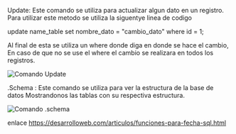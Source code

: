 Update: Este comando se utiliza para actualizar algun dato en un registro.
Para utilizar este metodo se utiliza la siguentye linea de codigo

update name_table set nombre_dato = "cambio_dato" where id = 1;

Al final de esta se utiliza un where donde diga en donde se hace el cambio,
En caso de que no se use el where el cambio se realizara en todos los registros.

![Comando Update]()

.Schema : Este comando se utiliza para ver la estructura de la base de datos
Mostrandonos las tablas con su respectiva estructura.

![Comando .schema]()


enlace https://desarrolloweb.com/articulos/funciones-para-fecha-sql.html
